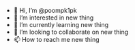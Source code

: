 - 👋 Hi, I’m @poompk1pk
- 👀 I’m interested in new thing
- 🌱 I’m currently learning new thing
- 💞️ I’m looking to collaborate on new thing
- 📫 How to reach me new thing

<!---
poompk1pk/poompk1pk is a ✨ special ✨ repository because its `README.md` (this file) appears on your GitHub profile.
You can click the Preview link to take a look at your changes.
--->
